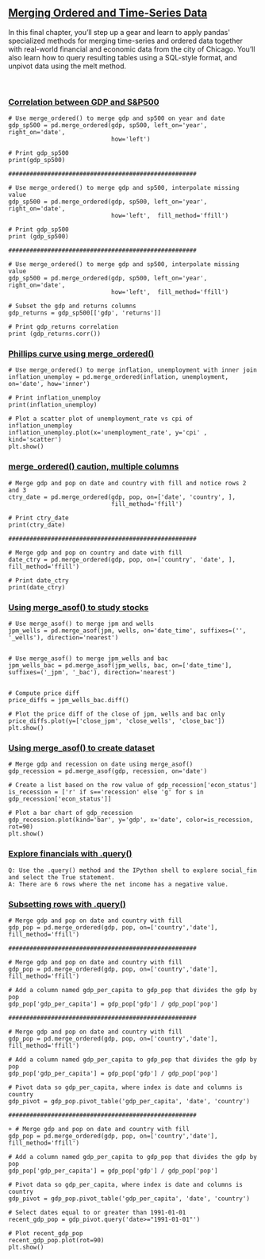 ## [Merging Ordered and Time-Series Data ](https://campus.datacamp.com/courses/joining-data-with-pandas/merging-ordered-and-time-series-data)

In this final chapter, you’ll step up a gear and learn to apply pandas' specialized methods for merging time-series and ordered data together with real-world financial and economic data from the city of Chicago. You’ll also learn how to query resulting tables using a SQL-style format, and unpivot data using the melt method. 

<br>

### [Correlation between GDP and S&P500](https://campus.datacamp.com/courses/joining-data-with-pandas/merging-ordered-and-time-series-data?ex=2)

```
# Use merge_ordered() to merge gdp and sp500 on year and date
gdp_sp500 = pd.merge_ordered(gdp, sp500, left_on='year', right_on='date', 
                             how='left')

# Print gdp_sp500
print(gdp_sp500)

#####################################################

# Use merge_ordered() to merge gdp and sp500, interpolate missing value
gdp_sp500 = pd.merge_ordered(gdp, sp500, left_on='year', right_on='date', 
                             how='left',  fill_method='ffill')

# Print gdp_sp500
print (gdp_sp500)

#####################################################

# Use merge_ordered() to merge gdp and sp500, interpolate missing value
gdp_sp500 = pd.merge_ordered(gdp, sp500, left_on='year', right_on='date', 
                             how='left',  fill_method='ffill')

# Subset the gdp and returns columns
gdp_returns = gdp_sp500[['gdp', 'returns']]

# Print gdp_returns correlation
print (gdp_returns.corr())
```

### [Phillips curve using merge_ordered()](https://campus.datacamp.com/courses/joining-data-with-pandas/merging-ordered-and-time-series-data?ex=3)

```
# Use merge_ordered() to merge inflation, unemployment with inner join
inflation_unemploy = pd.merge_ordered(inflation, unemployment, on='date', how='inner')

# Print inflation_unemploy 
print(inflation_unemploy)

# Plot a scatter plot of unemployment_rate vs cpi of inflation_unemploy
inflation_unemploy.plot(x='unemployment_rate', y='cpi' , kind='scatter')
plt.show()
```

### [merge_ordered() caution, multiple columns](https://campus.datacamp.com/courses/joining-data-with-pandas/merging-ordered-and-time-series-data?ex=4)

```
# Merge gdp and pop on date and country with fill and notice rows 2 and 3
ctry_date = pd.merge_ordered(gdp, pop, on=['date', 'country', ], 
                             fill_method='ffill')

# Print ctry_date
print(ctry_date)

#####################################################

# Merge gdp and pop on country and date with fill
date_ctry = pd.merge_ordered(gdp, pop, on=['country', 'date', ], fill_method='ffill')

# Print date_ctry
print(date_ctry)
```

### [Using merge_asof() to study stocks](https://campus.datacamp.com/courses/joining-data-with-pandas/merging-ordered-and-time-series-data?ex=6)

```
# Use merge_asof() to merge jpm and wells
jpm_wells = pd.merge_asof(jpm, wells, on='date_time', suffixes=('', '_wells'), direction='nearest')


# Use merge_asof() to merge jpm_wells and bac
jpm_wells_bac = pd.merge_asof(jpm_wells, bac, on=['date_time'], suffixes=('_jpm', '_bac'), direction='nearest')


# Compute price diff
price_diffs = jpm_wells_bac.diff()

# Plot the price diff of the close of jpm, wells and bac only
price_diffs.plot(y=['close_jpm', 'close_wells', 'close_bac'])
plt.show()
```

### [Using merge_asof() to create dataset](https://campus.datacamp.com/courses/joining-data-with-pandas/merging-ordered-and-time-series-data?ex=7)

```
# Merge gdp and recession on date using merge_asof()
gdp_recession = pd.merge_asof(gdp, recession, on='date')

# Create a list based on the row value of gdp_recession['econ_status']
is_recession = ['r' if s=='recession' else 'g' for s in gdp_recession['econ_status']]

# Plot a bar chart of gdp_recession
gdp_recession.plot(kind='bar', y='gdp', x='date', color=is_recession, rot=90)
plt.show()
```

### [Explore financials with .query()](https://campus.datacamp.com/courses/joining-data-with-pandas/merging-ordered-and-time-series-data?ex=10)

```
Q: Use the .query() method and the IPython shell to explore social_fin and select the True statement.
A: There are 6 rows where the net income has a negative value.
```

### [Subsetting rows with .query()](https://campus.datacamp.com/courses/joining-data-with-pandas/merging-ordered-and-time-series-data?ex=11)

```
# Merge gdp and pop on date and country with fill
gdp_pop = pd.merge_ordered(gdp, pop, on=['country','date'], fill_method='ffill')

#####################################################

# Merge gdp and pop on date and country with fill
gdp_pop = pd.merge_ordered(gdp, pop, on=['country','date'], fill_method='ffill')

# Add a column named gdp_per_capita to gdp_pop that divides the gdp by pop
gdp_pop['gdp_per_capita'] = gdp_pop['gdp'] / gdp_pop['pop']

#####################################################

# Merge gdp and pop on date and country with fill
gdp_pop = pd.merge_ordered(gdp, pop, on=['country','date'], fill_method='ffill')

# Add a column named gdp_per_capita to gdp_pop that divides the gdp by pop
gdp_pop['gdp_per_capita'] = gdp_pop['gdp'] / gdp_pop['pop']

# Pivot data so gdp_per_capita, where index is date and columns is country
gdp_pivot = gdp_pop.pivot_table('gdp_per_capita', 'date', 'country')

#####################################################

+ # Merge gdp and pop on date and country with fill
gdp_pop = pd.merge_ordered(gdp, pop, on=['country','date'], fill_method='ffill')

# Add a column named gdp_per_capita to gdp_pop that divides the gdp by pop
gdp_pop['gdp_per_capita'] = gdp_pop['gdp'] / gdp_pop['pop']

# Pivot data so gdp_per_capita, where index is date and columns is country
gdp_pivot = gdp_pop.pivot_table('gdp_per_capita', 'date', 'country')

# Select dates equal to or greater than 1991-01-01
recent_gdp_pop = gdp_pivot.query('date>="1991-01-01"')

# Plot recent_gdp_pop
recent_gdp_pop.plot(rot=90)
plt.show()
```
